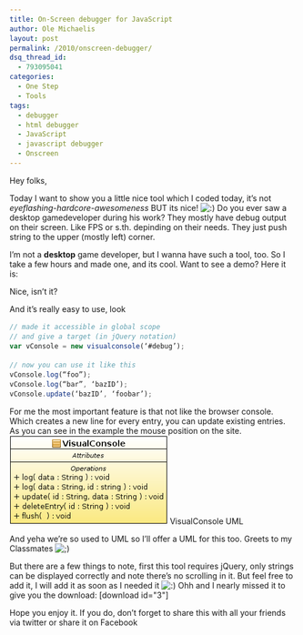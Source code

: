 ```yaml
---
title: On-Screen debugger for JavaScript
author: Ole Michaelis
layout: post
permalink: /2010/onscreen-debugger/
dsq_thread_id:
  - 793095041
categories:
  - One Step
  - Tools
tags:
  - debugger
  - html debugger
  - JavaScript
  - javascript debugger
  - Onscreen
---
```


Hey folks,

Today I want to show you a little nice tool which I coded today, it’s not *eyeflashing-hardcore-awesomeness* BUT its nice! ![:)][1] Do you ever saw a desktop gamedeveloper during his work? They mostly have debug output on their screen. Like FPS or s.th. depinding on their needs. They just push string to the upper (mostly left) corner.

 [1]: http://blog.codestars.eu/wp-includes/images/smilies/icon_smile.gif

I’m not a **desktop** game developer, but I wanna have such a tool, too. So I take a few hours and made one, and its cool. Want to see a demo? Here it is:

Nice, isn’t it?

And it’s really easy to use, look

```javascript
// made it accessible in global scope
// and give a target (in jQuery notation)
var vConsole = new visualconsole(‘#debug’);

// now you can use it like this
vConsole.log(“foo”);
vConsole.log(“bar”, ‘bazID’);
vConsole.update(‘bazID’, ‘foobar’);
```

For me the most important feature is that not like the browser console. Which creates a new line for every entry, you can update existing entries. As you can see in the example the mouse position on the site.[![VisualConsole UML][2]][2]
VisualConsole UML

 [2]: /assets/uploads/2010/12/visualconsole.png

And yeha we’re so used to UML so I’ll offer a UML for this too. Greets to my Classmates ![;)][3]

 [3]: http://blog.codestars.eu/wp-includes/images/smilies/icon_wink.gif

But there are a few things to note, first this tool requires jQuery, only strings can be displayed correctly and note there’s no scrolling in it. But feel free to add it, I will add it as soon as I needed it ![:)][1] Ohh and I nearly missed it to give you the download: [download id="3"]

Hope you enjoy it. If you do, don’t forget to share this with all your friends via twitter or share it on Facebook


